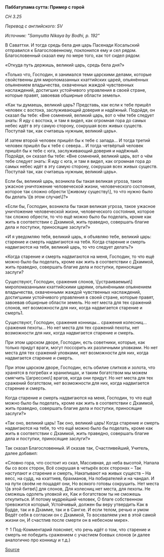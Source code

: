**Паббатупама сутта: Пример с горой**

_СН 3\.25_

_Перевод с английского: SV_

_Источник: "Samyutta Nikaya by Bodhi, p\. 192"_

В Саваттхи\. И тогда средь бела дня царь Пасенади Косальский отправился к Благословенному, поклонился ему и сел рядом\. Благословенный сказал ему по мере того, как тот сидел рядом: 

«Откуда путь держишь, великий царь, средь бела дня?» 

«Только что, Господин, я занимался теми царскими делами, которые свойственны для миропомазанных кхаттийских царей, опьянённых опьянением владычества, охваченных жаждой чувственных наслаждений, достигших устойчивого управления в своей стране, которые правят, завоевав обширные области земель»\.

«Как ты думаешь, великий царь? Представь, как если к тебе пришёл человек с востока, заслуживающий доверия и надёжный\. Подойдя, он сказал бы тебе: «Вне сомнений, великий царь, вот о чём тебе следует знать: Я иду с востока, и там я видел, как огромная гора до самых небес идёт в эту самую сторону, сокрушая всех живых существ\. Поступай так, как считаешь нужным, великий царь»\.

И затем второй человек пришёл бы к тебе с запада… И тогда третий человек пришёл бы к тебе с севера… И тогда четвёртый человек пришёл бы к тебе с юга, заслуживающий доверия и надёжный\. Подойдя, он сказал бы тебе: «Вне сомнений, великий царь, вот о чём тебе следует знать: Я иду с юга, и там я видел, как огромная гора до самых небес идёт в эту самую сторону, сокрушая всех живых существ\. Поступай так, как считаешь нужным, великий царь»\.

Если бы, великий царь, возникла бы такая великая угроза, такое ужасное уничтожение человеческой жизни, человеческого состояния, которое так сложно обрести \\[живому существу\\], то что нужно было бы делать \\[в этом случае\\]?» 

«Если бы, Господин, возникла бы такая великая угроза, такое ужасное уничтожение человеческой жизни, человеческого состояния, которое так сложно обрести, то что ещё можно было бы поделать, кроме как жить в соответствии с Дхаммой, жить праведно, совершать благие дела и поступки, приносящие заслуги?»

«И я уведомляю тебя, великий царь, я объявляю тебе, великий царь: старение и смерть надвигаются на тебя\. Когда старение и смерть надвигаются на тебя, великий царь, то что следует делать?»

«Когда старение и смерть надвигаются на меня, Господин, то что ещё можно было бы поделать, кроме как жить в соответствии с Дхаммой, жить праведно, совершать благие дела и поступки, приносящие заслуги? 

Существуют, Господин, сражения слонов, \\[устраиваемые\\] миропомазанными кхаттийскими царями, опьянёнными опьянением владычества, охваченными жаждой чувственных наслаждений, достигшими устойчивого управления в своей стране, которые правят, завоевав обширные области земель\. Но нет места для тех сражений слонов, нет возможности для них, когда надвигается старение и смерть1\. 

Существуют, Господин, сражения конницы… сражения колесниц… сражения пехоты… Но нет места для тех сражений пехоты, нет возможности для них, когда надвигается старение и смерть\. 

При этом царском дворе, Господин, есть советники, которые, как только придут враги, могут поссорить их различными уловками\. Но нет места для тех сражений уловками, нет возможности для них, когда надвигается старение и смерть\. 

При этом царском дворе, Господин, есть обилие слитков и золота, что хранятся в погребах и хранилищах, и таким богатством мы можем смягчить \\[агрессию\\] врагов, когда они придут\. Но нет места для тех сражений богатством, нет возможности для них, когда надвигается старение и смерть\. 

Когда старение и смерть надвигаются на меня, Господин, то что ещё можно было бы поделать, кроме как жить в соответствии с Дхаммой, жить праведно, совершать благие дела и поступки, приносящие заслуги?»

«Так оно, великий царь\! Так оно, великий царь\! Когда старение и смерть надвигаются на тебя, то что ещё можно было бы поделать, кроме как жить в соответствии с Дхаммой, жить праведно, совершать благие дела и поступки, приносящие заслуги?»

Так сказал Благословенный\. И сказав так, Счастливейший, Учитель, далее добавил: 

«Словно гора, что состоит из скал, Массивная, до неба высотой, Напала бы со всех сторон, Всё сокрушая в четырёх всех сторонах – Так наступают и старение и смерть, Накатывают на живых существ – На весс, на судд, на кхаттиев, брахманов, На побирателей и на чандал\. И на пути своём не пощадят они, Но всякого готовы сокрушить\. Нет места \\[в этой битве\\] для слонов, Для колесниц нет места, для пехоты\. Не сможешь одолеть уловкой их, Как и богатством ты не сможешь откупиться\. И потому мудрейший человек, О благе собственном тревожится который, Устойчивый, должен бы веру утвердить Как в Будде, так и в Дхамме, так и в Сангхе\. И если телом, речью и умом Ведёт себя в согласии он с Дхаммой, То восхваляем уже в этой самой жизни он, И счастлив после смерти он в небесном мире»\.

↑ 1 Под\-Комментарий поясняет, что речь идёт о том, что старение и смерть не победить сражением с участием боевых слонов \(и далее аналогично про конницу и т\.д\.\)

[Source](https://www\.theravada\.ru/Teaching/Canon/Suttanta/Texts/sn3_25\-pabbatupama\-sutta\-sv\.htm)